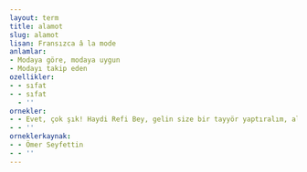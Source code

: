 ```yaml
---
layout: term
title: alamot
slug: alamot
lisan: Fransızca â la mode
anlamlar:
- Modaya göre, modaya uygun
- Modayı takip eden
ozellikler:
- - sıfat
- - sıfat
  - ''
ornekler:
- - Evet, çok şık! Haydi Refi Bey, gelin size bir tayyör yaptıralım, alamot bir şey!
- - ''
orneklerkaynak:
- - Ömer Seyfettin
- - ''
---
```


